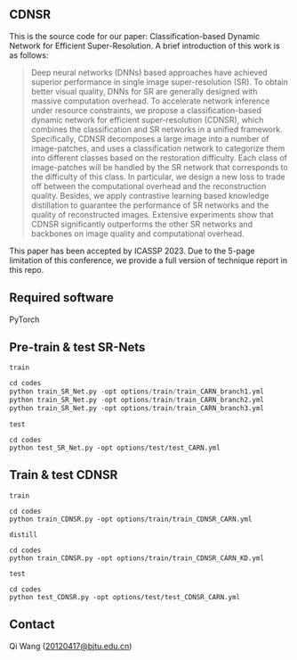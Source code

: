 ## CDNSR

This is the source code for our paper: Classification-based Dynamic Network for Efficient Super-Resolution. A brief introduction of this work is as follows:

> Deep neural networks (DNNs) based approaches have achieved superior performance in single image super-resolution (SR). To obtain better visual quality, DNNs for SR are generally designed with massive computation overhead. To accelerate network inference under resource constraints, we propose a classification-based dynamic network for efficient super-resolution (CDNSR), which combines the classification and SR networks in a unified framework. Specifically, CDNSR decomposes a large image into a number of image-patches, and uses a classification network to categorize them into different classes based on the restoration difficulty. Each class of image-patches will be handled by the SR network that corresponds to the difficulty of this class. In particular, we design a new loss to trade off between the computational overhead and the reconstruction quality. Besides, we apply contrastive learning based knowledge distillation to guarantee the performance of SR networks and the quality of reconstructed images. Extensive experiments show that CDNSR significantly outperforms the other SR networks and backbones on image quality and computational overhead.

This paper has been accepted by ICASSP 2023. Due to the 5-page limitation of this conference, we provide a full version of technique report in this repo.

## Required software

PyTorch

## Pre-train & test SR-Nets
`train`
```python
cd codes
python train_SR_Net.py -opt options/train/train_CARN_branch1.yml
python train_SR_Net.py -opt options/train/train_CARN_branch2.yml
python train_SR_Net.py -opt options/train/train_CARN_branch3.yml
```
`test`
```
cd codes
python test_SR_Net.py -opt options/test/test_CARN.yml
```

## Train & test CDNSR
`train`
```
cd codes
python train_CDNSR.py -opt options/train/train_CDNSR_CARN.yml

```
`distill`
```
cd codes
python train_CDNSR.py -opt options/train/train_CDNSR_CARN_KD.yml
```

`test`
```
cd codes
python test_CDNSR.py -opt options/test/test_CDNSR_CARN.yml
```

## Contact

Qi Wang (20120417@bjtu.edu.cn)
